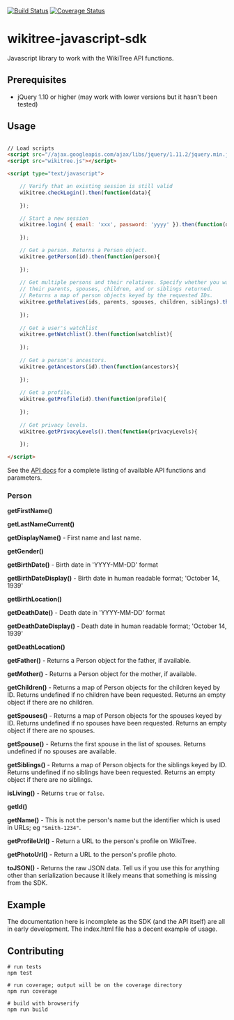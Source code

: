 [![Build Status](https://travis-ci.org/justincy/wikitree-javascript-sdk.svg)](https://travis-ci.org/justincy/wikitree-javascript-sdk)
[![Coverage Status](https://coveralls.io/repos/justincy/wikitree-javascript-sdk/badge.svg)](https://coveralls.io/r/justincy/wikitree-javascript-sdk)

wikitree-javascript-sdk
=======================

Javascript library to work with the WikiTree API functions.

## Prerequisites
* jQuery 1.10 or higher (may work with lower versions but it hasn't been tested)

## Usage

```html

// Load scripts
<script src="//ajax.googleapis.com/ajax/libs/jquery/1.11.2/jquery.min.js"></script>
<script src="wikitree.js"></script>

<script type="text/javascript">

	// Verify that an existing session is still valid
	wikitree.checkLogin().then(function(data){
	
	});

	// Start a new session
	wikitree.login( { email: 'xxx', password: 'yyyy' }).then(function(data) {
	
	});

	// Get a person. Returns a Person object.
	wikitree.getPerson(id).then(function(person){
		
	});
	
	// Get multiple persons and their relatives. Specify whether you want
	// their parents, spouses, children, and or siblings returned.
	// Returns a map of person objects keyed by the requested IDs.
	wikitree.getRelatives(ids, parents, spouses, children, siblings).then(function(persons){
		
	});
	
	// Get a user's watchlist
	wikitree.getWatchlist().then(function(watchlist){
	
	});
	
	// Get a person's ancestors.
	wikitree.getAncestors(id).then(function(ancestors){
	
	});
	
	// Get a profile.
	wikitree.getProfile(id).then(function(profile){
	
	});
	
	// Get privacy levels.
	wikitree.getPrivacyLevels().then(function(privacyLevels){
	
	});

</script>
```

See the [API docs](http://apps.wikitree.com/api.php) for a complete listing of
available API functions and parameters.

### Person

__getFirstName()__

__getLastNameCurrent()__

__getDisplayName()__ - First name and last name.

__getGender()__

__getBirthDate()__ - Birth date in 'YYYY-MM-DD' format

__getBirthDateDisplay()__ - Birth date in human readable format; 'October 14, 1939'

__getBirthLocation()__

__getDeathDate()__ - Death date in 'YYYY-MM-DD' format

__getDeathDateDisplay()__ - Death date in human readable format; 'October 14, 1939'

__getDeathLocation()__

__getFather()__ - Returns a Person object for the father, if available.

__getMother()__ - Returns a Person object for the mother, if available.

__getChildren()__ - Returns a map of Person objects for the children keyed by ID. Returns undefined if no children have been requested. Returns an empty object if there are no children.

__getSpouses()__ - Returns a map of Person objects for the spouses keyed by ID. Returns undefined if no spouses have been requested. Returns an empty object if there are no spouses.

__getSpouse()__ - Returns the first spouse in the list of spouses. Returns undefined if no spouses are available.

__getSiblings()__ - Returns a map of Person objects for the siblings keyed by ID. Returns undefined if no siblings have been requested. Returns an empty object if there are no siblings.

__isLiving()__ - Returns `true` or `false`.

__getId()__

__getName()__ - This is not the person's name but the identifier which is used in URLs; eg `"Smith-1234"`.

__getProfileUrl()__ - Return a URL to the person's profile on WikiTree.

__getPhotoUrl()__ - Return a URL to the person's profile photo.

__toJSON()__ - Returns the raw JSON data. Tell us if you use this for anything
other than serialization because it likely means that something is missing from
the SDK.

## Example

The documentation here is incomplete as the SDK (and the API itself) are all in early development.
The index.html file has a decent example of usage. 

## Contributing

```
# run tests
npm test

# run coverage; output will be on the coverage directory
npm run coverage

# build with browserify
npm run build
```